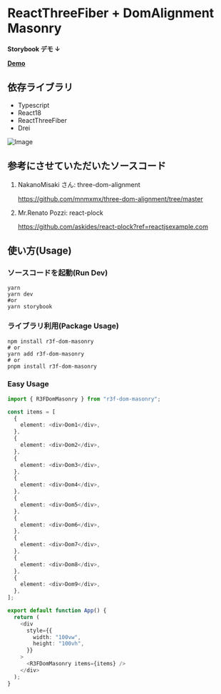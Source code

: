 # ReactThreeFiber + DomAlignment Masonry

**Storybook デモ ↓**

**[Demo](https://main.d3iw6f1p5q2t54.amplifyapp.com/?path=/story/r3fdommasonry--default "Demo")**

## 依存ライブラリ

- Typescript
- React18
- ReactThreeFiber
- Drei

![Image](https://solb-v1.s3.us-east-2.amazonaws.com/files/R3FDomMasonry.gif)

## **参考にさせていただいたソースコード**

1. NakanoMisaki さん: three-dom-alignment

   https://github.com/mnmxmx/three-dom-alignment/tree/master

2. Mr.Renato Pozzi: react-plock

   https://github.com/askides/react-plock?ref=reactjsexample.com

## 使い方(Usage)

### ソースコードを起動(Run Dev)

```
yarn
yarn dev
#or
yarn storybook
```

### ライブラリ利用(Package Usage)

```
npm install r3f-dom-masonry
# or
yarn add r3f-dom-masonry
# or
pnpm install r3f-dom-masonry
```

### Easy Usage

```ts
import { R3FDomMasonry } from "r3f-dom-masonry";

const items = [
  {
    element: <div>Dom1</div>,
  },
  {
    element: <div>Dom2</div>,
  },
  {
    element: <div>Dom3</div>,
  },
  {
    element: <div>Dom4</div>,
  },
  {
    element: <div>Dom5</div>,
  },
  {
    element: <div>Dom6</div>,
  },
  {
    element: <div>Dom7</div>,
  },
  {
    element: <div>Dom8</div>,
  },
  {
    element: <div>Dom9</div>,
  },
];

export default function App() {
  return (
    <div
      style={{
        width: "100vw",
        height: "100vh",
      }}
    >
      <R3FDomMasonry items={items} />
    </div>
  );
}
```
